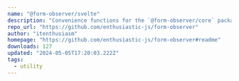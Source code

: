 ```yaml
---
name: "@form-observer/svelte"
description: "Convenience functions for the `@form-observer/core` package, designed for Svelte apps"
repo_url: "https://github.com/enthusiastic-js/form-observer"
author: "itenthusiasm"
homepage: "https://github.com/enthusiastic-js/form-observer#readme"
downloads: 127
updated: "2024-05-05T17:20:03.222Z"
tags: 
  - utility
---
```

